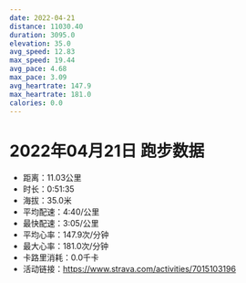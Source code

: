 ```yaml
---
date: 2022-04-21
distance: 11030.40
duration: 3095.0
elevation: 35.0
avg_speed: 12.83
max_speed: 19.44
avg_pace: 4.68
max_pace: 3.09
avg_heartrate: 147.9
max_heartrate: 181.0
calories: 0.0
---
```


# 2022年04月21日 跑步数据

- 距离：11.03公里
- 时长：0:51:35
- 海拔：35.0米
- 平均配速：4:40/公里
- 最快配速：3:05/公里
- 平均心率：147.9次/分钟
- 最大心率：181.0次/分钟
- 卡路里消耗：0.0千卡
- 活动链接：https://www.strava.com/activities/7015103196

